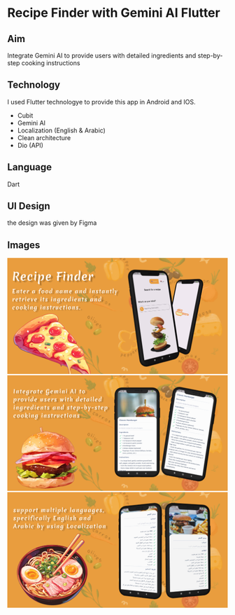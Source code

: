 # Recipe Finder with Gemini AI Flutter

## Aim
Integrate Gemini AI to provide users with detailed ingredients and step-by-step cooking instructions

## Technology
I used Flutter technologye to provide this app in Android and IOS.<br />
- Cubit <br />
- Gemini AI <br />
- Localization (English & Arabic) <br />
- Clean architecture <br />
- Dio (API) <br />

## Language 
Dart

## UI Design
the design was given by Figma 

## Images
![](mockup/cover-recipe-finder.png)
![](mockup/gemini-ai.png)
![](mockup/localization.png)
